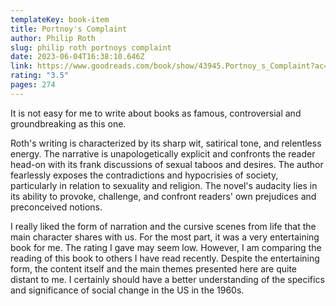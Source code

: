 ```yaml
---
templateKey: book-item
title: Portnoy's Complaint
author: Philip Roth
slug: philip roth portnoys complaint
date: 2023-06-04T16:38:10.646Z
link: https://www.goodreads.com/book/show/43945.Portnoy_s_Complaint?ac=1&from_search=true&qid=56sjrhYdx6&rank=1
rating: "3.5"
pages: 274
---
```

It is not easy for me to write about books as famous, controversial and groundbreaking as this one.

Roth's writing is characterized by its sharp wit, satirical tone, and relentless energy. The narrative is unapologetically explicit and confronts the reader head-on with its frank discussions of sexual taboos and desires. The author fearlessly exposes the contradictions and hypocrisies of society, particularly in relation to sexuality and religion. The novel's audacity lies in its ability to provoke, challenge, and confront readers' own prejudices and preconceived notions.

I really liked the form of narration and the cursive scenes from life that the main character shares with us. For the most part, it was a very entertaining book for me. The rating I gave may seem low. However, I am comparing the reading of this book to others I have read recently. Despite the entertaining form, the content itself and the main themes presented here are quite distant to me. I certainly should have a better understanding of the specifics and significance of social change in the US in the 1960s.